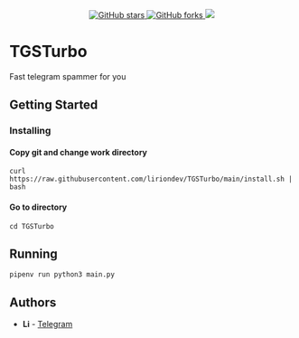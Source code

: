 <p align="center">
    <a href="https://github.com/liriondev/TGSTurbo/stargazers">
		<img alt="GitHub stars" src="https://img.shields.io/github/stars/liriondev/TGSTurbo?style=plastic">
	</a>
	<a href="https://github.com/liriondev/TGSTurbo/network">
		<img alt="GitHub forks" src="https://img.shields.io/github/forks/liriondev/TGSTurbo?style=plastic">
	</a>
    <a href="https://lirion_dev.t.me">
		<img src="https://img.shields.io/badge/telegram-open-blue?style=plastic">
	</a>
</p>

# TGSTurbo

Fast telegram spammer for you

## Getting Started

### Installing

#### Copy git and change work directory

```
curl https://raw.githubusercontent.com/liriondev/TGSTurbo/main/install.sh | bash
```

#### Go to directory

```
cd TGSTurbo
```

## Running

```
pipenv run python3 main.py
```

## Authors

* **Li** -  [Telegram](https://t.me/liFoxDev)